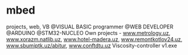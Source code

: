 # mbed
projects, web, VB
@VISUAL BASIC programmer
@WEB DEVELOPER
@ARDUINO
@STM32-NUCLEO
Own projects -
www.metrology.uz, 
www.xorazm.natlib.uz,
www.hotel-madera.uz,
www.remontkotlov24.uz,
www.sbumiptk.uz/abitur,
www.conftdtu.uz
Viscosity-controller v1.exe 
